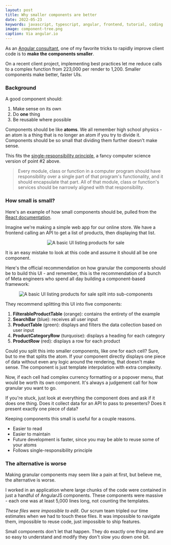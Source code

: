 ```yaml
---
layout: post
title: Why smaller components are better
date: 2022-05-23
keywords: javascript, typescript, angular, frontend, tutorial, coding
image: component-tree.png
caption: Via angular.io
---
```


As an [Angular consultant](https://www.bitovi.com/frontend-javascript-consulting/angular-consulting), one of my favorite tricks to rapidly improve client code is to **make the components smaller**. 

On a recent client project, implementing best practices let me reduce calls to a complex function from 223,000 per render to 1,200. Smaller components make better, faster UIs. 

### Background

A good component should:

1. Make sense on its own
2. Do **one** thing
3. Be reusable where possible

Components should be like **atoms**. We all remember high school physics - an atom is a thing that is no longer an atom if you try to divide it. Components should be so small that dividing them further doesn't make sense. 

This fits the [single-responsibility principle](https://en.wikipedia.org/wiki/Single-responsibility_principle), a fancy computer science version of point #2 above. 

> Every module, class or function in a computer program should have responsibility over a single part of that program's functionality, and it should encapsulate that part. All of that module, class or function's services should be narrowly aligned with that responsibility.

### How small is small?

Here's an example of how small components should be, pulled from the [React documentation](https://reactjs.org/docs/thinking-in-react.html). 

Imagine we're making a simple web app for our online store. We have a frontend calling an API to get a list of products, then displaying that list. 

<div style="margin: 0 auto; width: fit-content;">
  <img src="/img/web-store-ui.png" alt="A basic UI listing products for sale" />
</div>

It is an easy mistake to look at this code and assume it should all be one component. 

Here's the official recommendation on how granular the components should be to build this UI - and remember, this is the recommendation of a bunch of Meta engineers who spend all day building a component-based framework:

<div style="margin: 0 auto; width: fit-content;">
  <img src="/img/web-store-ui-split.png" alt="A basic UI listing products for sale split into sub-components" />
</div>

They recommend splitting this UI into five components:

1. **FilterableProductTable** (orange): contains the entirety of the example
2. **SearchBar** (blue): receives all user input
3. **ProductTable** (green): displays and filters the data collection based on user input
4. **ProductCategoryRow** (turquoise): displays a heading for each category
5. **ProductRow** (red): displays a row for each product

Could you split this into smaller components, like one for each cell? Sure, but to me that splits the atom. If your component directly displays one piece of data without even any logic around the rendering, that doesn't make sense. The component is just template interpolation with extra complexity. 

Now, if each cell had complex currency formatting or a popover menu, that would be worth its own component. It's always a judgement call for how granular you want to go. 

If you're stuck, just look at everything the component does and ask if it does one thing. Does it collect data for an API to pass to presenters? Does it present exactly one piece of data?

Keeping components this small is useful for a couple reasons.

- Easier to read
- Easier to maintain
- Future development is faster, since you may be able to reuse some of your atoms
- Follows single-responsibility principle

### The alternative is worse

Making granular components may seem like a pain at first, but believe me, the alternative is worse. 

I worked in an application where large chunks of the code were contained in just a handful of AngularJS components. These components were massive - each one was at least 5,000 lines long, not counting the templates. 

*These files were impossible to edit*. Our scrum team tripled our time estimates when we had to touch these files. It was impossible to navigate them, impossible to reuse code, just impossible to ship features. 

Small components don't let that happen. They do exactly one thing and are so easy to understand and modify they don't slow you down one bit. 
